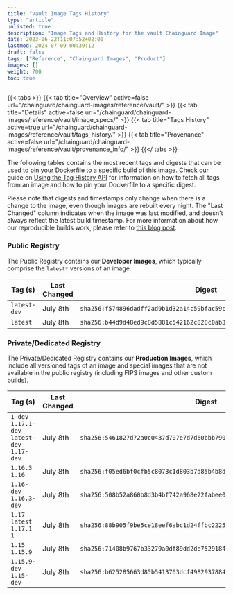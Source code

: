 ```yaml
---
title: "vault Image Tags History"
type: "article"
unlisted: true
description: "Image Tags and History for the vault Chainguard Image"
date: 2023-06-22T11:07:52+02:00
lastmod: 2024-07-09 00:39:12
draft: false
tags: ["Reference", "Chainguard Images", "Product"]
images: []
weight: 700
toc: true
---
```


{{< tabs >}}
{{< tab title="Overview" active=false url="/chainguard/chainguard-images/reference/vault/" >}}
{{< tab title="Details" active=false url="/chainguard/chainguard-images/reference/vault/image_specs/" >}}
{{< tab title="Tags History" active=true url="/chainguard/chainguard-images/reference/vault/tags_history/" >}}
{{< tab title="Provenance" active=false url="/chainguard/chainguard-images/reference/vault/provenance_info/" >}}
{{</ tabs >}}

The following tables contains the most recent tags and digests that can be used to pin your Dockerfile to a specific build of this image. Check our guide on [Using the Tag History API](/chainguard/chainguard-images/using-the-tag-history-api/) for information on how to fetch all tags from an image and how to pin your Dockerfile to a specific digest.

Please note that digests and timestamps only change when there is a change to the image, even though images are rebuilt every night. The "Last Changed" column indicates when the image was last modified, and doesn't always reflect the latest build timestamp. For more information about how our reproducible builds work, please refer to [this blog post](https://www.chainguard.dev/unchained/reproducing-chainguards-reproducible-image-builds).

### Public Registry
The Public Registry contains our **Developer Images**, which typically comprise the `latest*` versions of an image.

| Tag (s)       | Last Changed | Digest                                                                    |
|---------------|--------------|---------------------------------------------------------------------------|
|  `latest-dev` | July 8th     | `sha256:f574896dadff2ad9b1d32a14c59bfac59cdd04eb0de27f50901d5f0985935761` |
|  `latest`     | July 8th     | `sha256:b44d9d48ed9c8d5881c542162c828c0ab38535941cc8a2da0e328cfaa960bd39` |


### Private/Dedicated Registry
The Private/Dedicated Registry contains our **Production Images**, which include all versioned tags of an image and special images that are not available in the public registry (including FIPS images and other custom builds).

| Tag (s)                                       | Last Changed | Digest                                                                    |
|-----------------------------------------------|--------------|---------------------------------------------------------------------------|
|  `1-dev` `1.17.1-dev` `latest-dev` `1.17-dev` | July 8th     | `sha256:5461827d72a0c0437d707e7d7d60bbb790248b532a922e91c5948ad490ebeff7` |
|  `1.16.3` `1.16`                              | July 8th     | `sha256:f05ed6bf0cfb5c8073c1d803b7d85b4b8dd50933e6fb3fa95564ab67f59a22f0` |
|  `1.16-dev` `1.16.3-dev`                      | July 8th     | `sha256:508b52a860b8d3b4bf742a968e22fabee02bfb2339be1c448faad4b7f1f7f614` |
|  `1.17` `latest` `1.17.1` `1`                 | July 8th     | `sha256:88b905f9be5ce18eef6abc1d24ffbc22253c613f76e14d5859eb471eb1a24c02` |
|  `1.15` `1.15.9`                              | July 8th     | `sha256:71408b9767b33279a0df89dd2de752918410235159e485215c1b56f6e7b102ba` |
|  `1.15.9-dev` `1.15-dev`                      | July 8th     | `sha256:b625285663d85b5413763dcf49829378841295f23f64a1da6ee6bc7894253368` |

